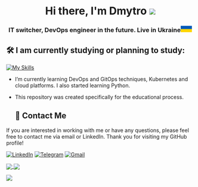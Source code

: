 <h1 align="center">Hi there, I'm Dmytro</a> 
<img src="https://github.com/blackcater/blackcater/raw/main/images/Hi.gif" height="32"/></h1>
<h3 align="center">IT switcher, DevOps engineer in the future. Live in Ukraine<img src="https://github.com/hampusborgos/country-flags/blob/main/png1000px/ua.png" height="17" width="30"/></h3>

  ## :hammer_and_wrench: I am currently studying or planning to study:
  
[![My Skills](https://skillicons.dev/icons?i=linux,py,django,gcp,kubernetes,grafana,prometheus,terraform,git,gitlab,docker,bash,go,aws,mongodb&perline=15&theme=light)](https://skillicons.dev)


- I’m currently learning DevOps and GitOps techniques, Kubernetes and cloud platforms. I also started learning Python.
- This repository was created specifically for the educational process.

  ## :iphone: Contact Me
If you are interested in working with me or have any questions, please feel free to contact me via email or LinkedIn.
Thank you for visiting my GitHub profile! 

[![LinkedIn](https://img.shields.io/badge/linkedin-%230077B5.svg?style=for-the-badge&logo=linkedin&logoColor=white)](https://www.linkedin.com/in/devdm/)
[![Telegram](https://img.shields.io/badge/Telegram-2CA5E0?style=for-the-badge&logo=telegram&logoColor=white)](https://t.me/devdm_dp)
[![Gmail](https://img.shields.io/badge/Gmail-D14836?style=for-the-badge&logo=gmail&logoColor=white)](mailto:devdm.dp@gmail.com)

<a href="https://github.com/dm-ol?tab=repositories">
  <img height=200 align="center" src="https://github-readme-stats.vercel.app/api?username=dm-ol&show_icons=true&theme=transparent" />
</a>
<a href="https://github.com/dm-ol?tab=repositories">
  <img height=200 align="center" src="https://github-readme-stats.vercel.app/api/top-langs?username=dm-ol&layout=compact&langs_count=8&card_width=320&theme=transparent" />
</a>

  <a href="https://u8views.com/github/dm-ol"><img src="https://u8views.com/api/v1/github/profiles/149588780/views/day-week-month-total-count.svg"></a>
